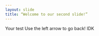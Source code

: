 ```yaml
---
layout: slide
title: “Welcome to our second slide!”
---
```

Your test Use the left arrow to go back! IDK
